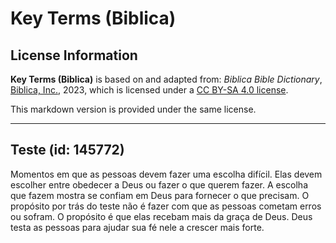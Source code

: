 # Key Terms (Biblica)

## License Information

**Key Terms (Biblica)** is based on and adapted from: _Biblica Bible Dictionary_, [Biblica, Inc.](https://www.biblica.com/), 2023, which is licensed under a [CC BY-SA 4.0 license](https://creativecommons.org/licenses/by-sa/4.0/legalcode.en).

This markdown version is provided under the same license.



--------------------------------

## Teste (id: 145772)

Momentos em que as pessoas devem fazer uma escolha difícil. Elas devem escolher entre obedecer a Deus ou fazer o que querem fazer. A escolha que fazem mostra se confiam em Deus para fornecer o que precisam. O propósito por trás do teste não é fazer com que as pessoas cometam erros ou sofram. O propósito é que elas recebam mais da graça de Deus. Deus testa as pessoas para ajudar sua fé nele a crescer mais forte.


